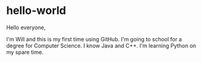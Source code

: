 # hello-world

Hello everyone,

I'm Will and this is my first time using GitHub.
I'm going to school for a degree for Computer Science.
I know Java and C++. I'm learning Python on my spare time. 
